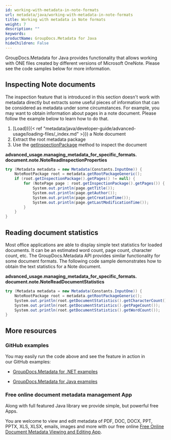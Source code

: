 ```yaml
---
id: working-with-metadata-in-note-formats
url: metadata/java/working-with-metadata-in-note-formats
title: Working with metadata in Note formats
weight: 7
description: ""
keywords: 
productName: GroupDocs.Metadata for Java
hideChildren: False
---
```

GroupDocs.Metadata for Java provides functionality that allows working with ONE files created by different versions of Microsoft OneNote. Please see the code samples below for more information.

## Inspecting Note documents

The inspection feature that is introduced in this section doesn't work with metadata directly but extracts some useful pieces of information that can be considered as metadata under some circumstances. For example, you may want to obtain information about pages in a note document. Please follow the example below to learn how to do that.

1.  [Load]({{< ref "metadata/java/developer-guide/advanced-usage/loading-files/_index.md" >}}) a Note document
2.  Extract the root metadata package
3.  Use the [getInspectionPackage](https://apireference.groupdocs.com/metadata/java/com.groupdocs.metadata.core/NoteRootPackage#getInspectionPackage()) method to inspect the document

**advanced\_usage.managing\_metadata\_for\_specific\_formats.<WBR>document.note.<WBR>NoteReadInspectionProperties**

```csharp
try (Metadata metadata = new Metadata(Constants.InputOne)) {
	NoteRootPackage root = metadata.getRootPackageGeneric();
	if (root.getInspectionPackage().getPages() != null) {
		for (NotePage page : root.getInspectionPackage().getPages()) {
			System.out.println(page.getTitle());
			System.out.println(page.getAuthor());
			System.out.println(page.getCreationTime());
			System.out.println(page.getLastModificationTime());
		}
	}
}
```

## Reading document statistics

Most office applications are able to display simple text statistics for loaded documents. It can be an estimated word count, page count, character count, etc. The GroupDocs.Metadata API provides similar functionality for some document formats. The following code sample demonstrates how to obtain the text statistics for a Note document.

**advanced\_usage.managing\_metadata\_for\_specific\_formats.<WBR>document.note.<WBR>NoteReadDocumentStatistics**

```csharp
try (Metadata metadata = new Metadata(Constants.InputOne)) {
    NoteRootPackage root = metadata.getRootPackageGeneric();
    System.out.println(root.getDocumentStatistics().getCharacterCount());
    System.out.println(root.getDocumentStatistics().getPageCount());
    System.out.println(root.getDocumentStatistics().getWordCount());
}
```

## More resources

### GitHub examples

You may easily run the code above and see the feature in action in our GitHub examples:

*   [GroupDocs.Metadata for .NET examples](https://github.com/groupdocs-metadata/GroupDocs.Metadata-for-.NET)
    
*   [GroupDocs.Metadata for Java examples](https://github.com/groupdocs-metadata/GroupDocs.Metadata-for-Java)
    

### Free online document metadata management App

Along with full featured Java library we provide simple, but powerful free Apps.

You are welcome to view and edit metadata of PDF, DOC, DOCX, PPT, PPTX, XLS, XLSX, emails, images and more with our free online [Free Online Document Metadata Viewing and Editing App](https://products.groupdocs.app/metadata).
